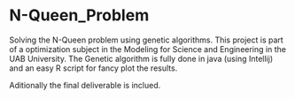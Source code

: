 # N-Queen_Problem
Solving the N-Queen problem using genetic algorithms.
This project is part of a optimization subject in the Modeling for Science and Engineering in the UAB University.
The Genetic algorithm is fully done in java (using Intellij) and an easy R script for fancy plot the results.

Aditionally the final deliverable is inclued.
